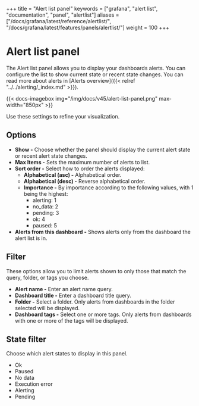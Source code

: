 +++
title = "Alert list panel"
keywords = ["grafana", "alert list", "documentation", "panel", "alertlist"]
aliases = ["/docs/grafana/latest/reference/alertlist/", "/docs/grafana/latest/features/panels/alertlist/"]
weight = 100
+++

# Alert list panel

The Alert list panel allows you to display your dashboards alerts. You can configure the list to show current state or recent state changes. You can read more about alerts in [Alerts overview]({{< relref "../../alerting/_index.md" >}}).

{{< docs-imagebox img="/img/docs/v45/alert-list-panel.png" max-width="850px" >}}

Use these settings to refine your visualization.

## Options

- **Show -** Choose whether the panel should display the current alert state or recent alert state changes.
- **Max Items -** Sets the maximum number of alerts to list.
- **Sort order -** Select how to order the alerts displayed:
  - **Alphabetical (asc) -** Alphabetical order.
  - **Alphabetical (desc) -** Reverse alphabetical order.
  - **Importance -** By importance according to the following values, with 1 being the highest:
    - alerting: 1
    - no_data: 2
    - pending: 3
    - ok: 4
    - paused: 5
- **Alerts from this dashboard -** Shows alerts only from the dashboard the alert list is in.

## Filter

These options allow you to limit alerts shown to only those that match the query, folder, or tags you choose.

- **Alert name -** Enter an alert name query.
- **Dashboard title -** Enter a dashboard title query.
- **Folder -** Select a folder. Only alerts from dashboards in the folder selected will be displayed.
- **Dashboard tags -** Select one or more tags. Only alerts from dashboards with one or more of the tags will be displayed.

## State filter

Choose which alert states to display in this panel.
- Ok
- Paused
- No data
- Execution error
- Alerting
- Pending
